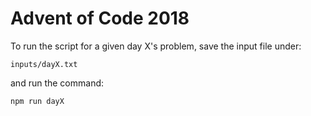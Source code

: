 # Advent of Code 2018

To run the script for a given day X's problem, save the input file under:
```
inputs/dayX.txt
```
and run the command:
```
npm run dayX
```

